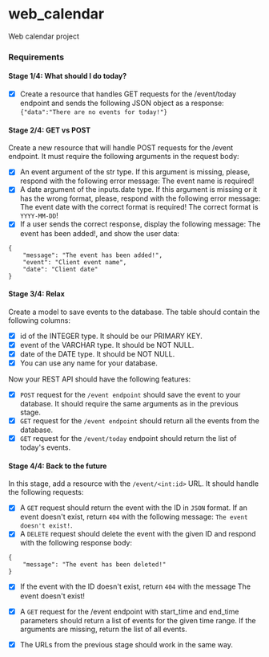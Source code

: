 # web_calendar
Web calendar project

### Requirements
#### Stage 1/4: What should I do today?

- [x] Create a resource that handles GET requests for the /event/today endpoint and sends the following JSON object as a response:
`{"data":"There are no events for today!"}`

####  Stage 2/4: GET vs POST

Create a new resource that will handle POST requests for the /event endpoint. It must require the following arguments in the request body:

- [x] An event argument of the str type. If this argument is missing, please, respond with the following error message: The event name is required!
- [x] A date argument of the inputs.date type. If this argument is missing or it has the wrong format, please, respond with the following error message: The event date with the correct format is required! The correct format is `YYYY-MM-DD`!
- [x] If a user sends the correct response, display the following message: The event has been added!, and show the user data:
```
{
    "message": "The event has been added!",
    "event": "Client event name",
    "date": "Client date"
}
```

#### Stage 3/4: Relax

Create a model to save events to the database. The table should contain the following columns:

- [x] id of the INTEGER type. It should be our PRIMARY KEY.
- [x] event of the VARCHAR type. It should be NOT NULL.
- [x] date of the DATE type. It should be NOT NULL.
- [x] You can use any name for your database.

Now your REST API should have the following features:

- [x] `POST` request for the `/event endpoint` should save the event to your database. It should require the same arguments as in the previous stage.
- [x] `GET` request for the `/event endpoint` should return all the events from the database.
- [x] `GET` request for the `/event/today` endpoint should return the list of today's events.

#### Stage 4/4: Back to the future

In this stage, add a resource with the `/event/<int:id>` URL. It should handle the following requests:

- [x] A `GET` request should return the event with the ID in `JSON` format. If an event doesn't exist, return `404` with the following message: `The event doesn't exist!`.
- [x] A `DELETE` request should delete the event with the given ID and respond with the following response body:
```
{
    "message": "The event has been deleted!"
}
```
- [x] If the event with the ID doesn't exist, return `404` with the message The event doesn't exist!
- [x] A `GET` request for the /event endpoint with start_time and end_time parameters should return a list of events for the given time range. If the arguments are missing, return the list of all events.
- [x] The URLs from the previous stage should work in the same way.

